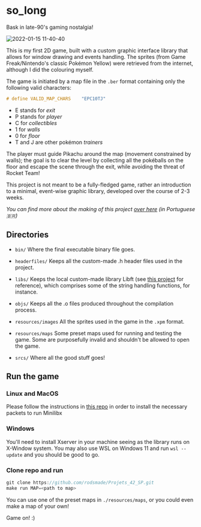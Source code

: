 # so_long
Bask in late-90's gaming nostalgia!

![2022-01-15 11-40-40](https://user-images.githubusercontent.com/49699403/149626600-089dc518-8d8e-4f39-a3a4-fd35f82169b9.gif)

This is my first 2D game, built with a custom graphic interface library that allows for window drawing and events handling. The sprites (from Game Freak/Nintendo's classic Pokémon Yellow) were retrieved from the internet, although I did the colouring myself.

The game is initiated by a map file in the ```.ber``` format containing only the following valid characters:
``` c
# define VALID_MAP_CHARS	"EPC10TJ"
```
- E stands for _exit_
- P stands for _player_
- C for _collectibles_
- 1 for _walls_
- 0 for _floor_
- T and J are other pokémon _trainers_

The player must guide Pikachu around the map (movement constrained by walls); the goal is to clear the level by collecting all the pokéballs on the floor and escape the scene through the exit, while avoiding the threat of Rocket Team!

This project is not meant to be a fully-fledged game, rather an introduction to a minimal, event-wise graphic library, developed over the course of 2-3 weeks.

_You can find more about the making of this project [over here](https://rodsmade.notion.site/Acelera-So_long-e5caded24d7b434aa1cb5daf73636fb9) (in Portuguese 🇧🇷)_

## Directories
* ```bin/```
	Where the final executable binary file goes.

* ```headerfiles/``` 
	Keeps all the custom-made .h header files used in the project.

* ```libs/``` 
	Keeps the local custom-made library Libft (see [this project](https://github.com/rodsmade/Projets_42_SP/tree/main/projets_obligatoires/1_libft) for reference), which comprises some of the string handling functions, for instance.

* ```objs/``` 
	Keeps all the .o files produced throughout the compilation process.

* ```resources/images``` 
	All the sprites used in the game in the ```.xpm``` format.

* ```resources/maps``` 
	Some preset maps used for running and testing the game. Some are purposefully invalid and shouldn't be allowed to open the game.

* ```srcs/```
	Where all the good stuff goes!

## Run the game
### Linux and MacOS
Please follow the instructions in [this repo](https://github.com/42Paris/minilibx-linux#readme) in order to install the necessary packets to run Minilibx

### Windows
You'll need to install Xserver in your machine seeing as the library runs on X-Window system. You may also use WSL on Windows 11 and run ```wsl --update``` and you should be good to go.

### Clone repo and run
``` c
git clone https://github.com/rodsmade/Projets_42_SP.git
make run MAP=<path to map>
```
You can use one of the preset maps in ```./resources/maps```, or you could even make a map of your own!

Game on! :)
